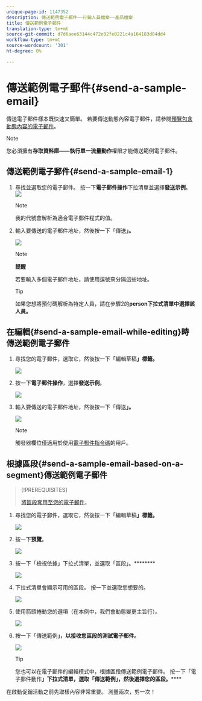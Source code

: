 ```yaml
---
unique-page-id: 1147352
description: 傳送範例電子郵件——行銷人員檔案——產品檔案
title: 傳送範例電子郵件
translation-type: tm+mt
source-git-commit: d7d6aee63144c472e02fe0221c4a164183d04dd4
workflow-type: tm+mt
source-wordcount: '301'
ht-degree: 0%

---
```



# 傳送範例電子郵件{#send-a-sample-email}

傳送電子郵件樣本既快速又簡單。 若要傳送動態內容電子郵件，請參閱[預覽包含動態內容的電子郵件](../../../../product-docs/email-marketing/general/functions-in-the-editor/preview-an-email-with-dynamic-content.md)。

>[!NOTE]
>
>您必須擁有&#x200B;**存取資料庫——執行單一流量動作**&#x200B;權限才能傳送範例電子郵件。

## 傳送範例電子郵件{#send-a-sample-email-1}

1. 尋找並選取您的電子郵件。 按一下&#x200B;**電子郵件操作**&#x200B;下拉清單並選擇&#x200B;**發送示例**。\
   ![](assets/one-281-29.jpg)

   >[!NOTE]
   >
   >我的代號會解析為適合電子郵件程式的值。

1. 輸入要傳送的電子郵件地址，然後按一下「傳送&#x200B;**」。**

   ![](assets/two.png)

   >[!NOTE]
   >
   >**提醒**
   >
   >
   >若要輸入多個電子郵件地址，請使用逗號來分隔這些地址。

   >[!TIP]
   >
   >如果您想將預付碼解析為特定人員，請在步驟2的&#x200B;**person下拉式清單中選擇該人員。**

## 在編輯{#send-a-sample-email-while-editing}時傳送範例電子郵件

1. 尋找您的電子郵件，選取它，然後按一下「編輯草稿&#x200B;**」標籤。**

   ![](assets/three-281-29.jpg)

1. 按一下&#x200B;**電子郵件操作**，選擇&#x200B;**發送示例**。

   ![](assets/four.png)

1. 輸入要傳送的電子郵件地址，然後按一下「傳送&#x200B;**」。**

   ![](assets/two.png)

   >[!NOTE]
   >
   >觸發器欄位僅適用於使用[電子郵件指令碼](http://developers.marketo.com/documentation/velocity-script/)的用戶。

## 根據區段{#send-a-sample-email-based-on-a-segment}傳送範例電子郵件

>[!PREREQUISITES]
>
>[將區段套用至您的電子郵件](http://docs.marketo.com/display/public/DOCS/Using+Dynamic+Content+in+an+Email)。

1. 尋找您的電子郵件，選取它，然後按一下「編輯草稿&#x200B;**」標籤。**

   ![](assets/three-281-29.jpg)

1. 按一下&#x200B;**預覽**。

   ![](assets/1.png)

1. 按一下「檢視依據」下拉式清單，並選取「區段」。********

   ![](assets/2.png)

1. 下拉式清單會顯示可用的區段。 按一下並選取您想要的。

   ![](assets/3.png)

1. 使用箭頭捲動您的選項（在本例中，我們會動態變更主旨行）。

   ![](assets/4.png)

1. 按一下「傳送範例&#x200B;**」，以接收您區段的測試電子郵件。**

   ![](assets/5.png)

   >[!TIP]
   >
   >您也可以在電子郵件的編輯模式中，根據區段傳送範例電子郵件。 按一下「電子郵件動作&#x200B;**」下拉式清單，選取「傳送範例」，然後選擇您的區段。******

在啟動促銷活動之前先取樣內容非常重要。 測量兩次，剪一次！
